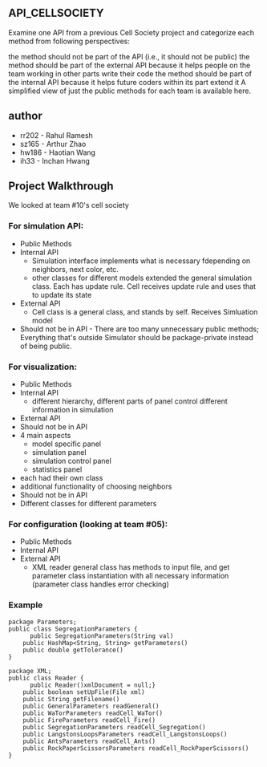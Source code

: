 API_CELLSOCIETY
---
Examine one API from a previous Cell Society project and categorize each method from following perspectives:

the method should not be part of the API (i.e., it should not be public)
the method should be part of the external API because it helps people on the team working in other parts write their code
the method should be part of the internal API because it helps future coders within its part extend it
A simplified view of just the public methods for each team is available here.

author
---
* rr202 - Rahul Ramesh
* sz165 - Arthur Zhao
* hw186 - Haotian Wang
* ih33  - Inchan Hwang


Project Walkthrough
---
We looked at team #10's cell society


### For simulation API:
* Public Methods
* Internal API
    * Simulation interface implements what is necessary fdepending on neighbors, next color, etc.
    * other classes for different models extended the general simulation class. Each has update rule. Cell receives update rule and uses that to update its state
* External API
    * Cell class is a general class, and stands by self. Receives Simluation model
* Should not be in API - There are too many unnecessary public methods; Everything that's outside Simulator<T> should be package-private instead of being public.


### For visualization:
* Public Methods
* Internal API
    * different hierarchy, different parts of panel control different information in simulation
* External API
* Should not be in API
* 4 main aspects
    * model specific panel
    * simulation panel
    * simulation control panel
    * statistics panel
* each had their own class
* additional functionality of choosing neighbors
* Should not be in API
* Different classes for different parameters


### For configuration (looking at team #05):
* Public Methods
* Internal API
* External API
    * XML reader general class has methods to input file, and get parameter class instantiation with all necessary information (parameter class handles error checking)

### Example
```
package Parameters;
public class SegregationParameters {
      public SegregationParameters(String val)
    public HashMap<String, String> getParameters()
    public double getTolerance()
}
```

```
package XML;
public class Reader {
      public Reader()xmlDocument = null;}
    public boolean setUpFile(File xml)
    public String getFilename()
    public GeneralParameters readGeneral()
    public WaTorParameters readCell_WaTor()
    public FireParameters readCell_Fire()
    public SegregationParameters readCell_Segregation()
    public LangstonsLoopsParameters readCell_LangstonsLoops()
    public AntsParameters readCell_Ants()
    public RockPaperScissorsParameters readCell_RockPaperScissors()
}
```